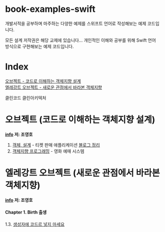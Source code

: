# book-examples-swift
개발서적을 공부하며 마주하는 다양한 예제를 스위프트 언어로 작성해보는 예제 코드입니다.

모든 설계 저작권은 해당 교제에 있습니다...
개인적인 이해와 공부를 위해 Swift 언어 방식으로 구현해보는 예제 코드입니다.

# Index

[오브젝트 - 코드로 이해하는 객체지향 설계](#오브젝트-(코드로-이해하는-객체지향-설계))  
[엘레강트 오브젝트 - 새로운 관점에서 바라본 객체지향](#엘레강트-오브젝트-새로운-관점에서-바라본-객체지향)

클린코드
클린아키텍처

# 오브젝트 (코드로 이해하는 객체지향 설계)
**[info](https://wikibook.co.kr/object/) 저: 조영호**
1. [객체, 설계](https://github.com/Keeplo/book-examples-swift/tree/main/object/chapter01-ticketSeller) - 티켓 판매 애플리케이션 [블로그 정리](https://keeplo.tistory.com/425)
2. [객체지향 프로그래밍](https://github.com/Keeplo/book-examples-swift/tree/main/object/chapter02-movieReservation) - 영화 예매 시스템

# 엘레강트 오브젝트 (새로운 관점에서 바라본 객체지향)
**[info](https://jiandson.co.kr/books/120) 저: 조영호**
#### Chapter 1. Birth 출생
  1.3. [생성자에 코드르 넣지 마세요](https://github.com/Keeplo/book-examples-swift/tree/main/elegant_object/chapter01_03_constructors_must_be_code_free)
